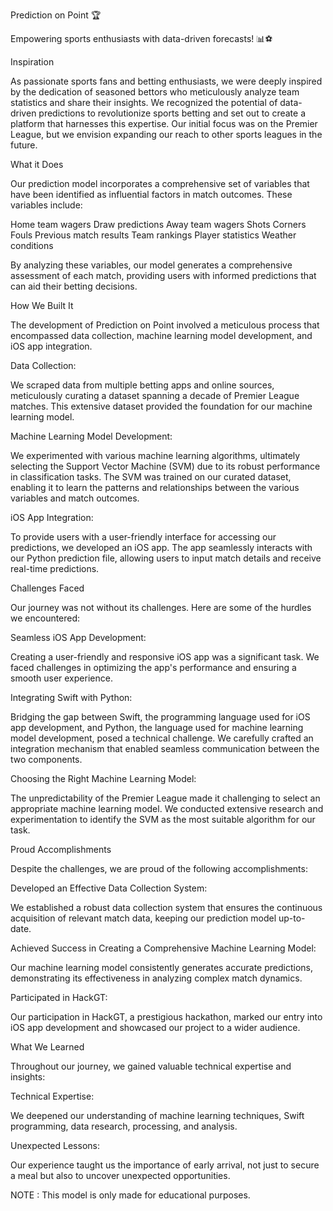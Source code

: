 Prediction on Point 🏆

Empowering sports enthusiasts with data-driven forecasts! 📊⚽

Inspiration

As passionate sports fans and betting enthusiasts, we were deeply inspired by the dedication of seasoned bettors who meticulously analyze team statistics and share their insights. We recognized the potential of data-driven predictions to revolutionize sports betting and set out to create a platform that harnesses this expertise. Our initial focus was on the Premier League, but we envision expanding our reach to other sports leagues in the future.

What it Does

Our prediction model incorporates a comprehensive set of variables that have been identified as influential factors in match outcomes. These variables include:

Home team wagers
Draw predictions
Away team wagers
Shots
Corners
Fouls
Previous match results
Team rankings
Player statistics
Weather conditions

By analyzing these variables, our model generates a comprehensive assessment of each match, providing users with informed predictions that can aid their betting decisions.

How We Built It

The development of Prediction on Point involved a meticulous process that encompassed data collection, machine learning model development, and iOS app integration.

Data Collection:

We scraped data from multiple betting apps and online sources, meticulously curating a dataset spanning a decade of Premier League matches. This extensive dataset provided the foundation for our machine learning model.

Machine Learning Model Development:

We experimented with various machine learning algorithms, ultimately selecting the Support Vector Machine (SVM) due to its robust performance in classification tasks. The SVM was trained on our curated dataset, enabling it to learn the patterns and relationships between the various variables and match outcomes.

iOS App Integration:

To provide users with a user-friendly interface for accessing our predictions, we developed an iOS app. The app seamlessly interacts with our Python prediction file, allowing users to input match details and receive real-time predictions.

Challenges Faced

Our journey was not without its challenges. Here are some of the hurdles we encountered:

Seamless iOS App Development:

Creating a user-friendly and responsive iOS app was a significant task. We faced challenges in optimizing the app's performance and ensuring a smooth user experience.

Integrating Swift with Python:

Bridging the gap between Swift, the programming language used for iOS app development, and Python, the language used for machine learning model development, posed a technical challenge. We carefully crafted an integration mechanism that enabled seamless communication between the two components.

Choosing the Right Machine Learning Model:

The unpredictability of the Premier League made it challenging to select an appropriate machine learning model. We conducted extensive research and experimentation to identify the SVM as the most suitable algorithm for our task.

Proud Accomplishments

Despite the challenges, we are proud of the following accomplishments:

Developed an Effective Data Collection System:

We established a robust data collection system that ensures the continuous acquisition of relevant match data, keeping our prediction model up-to-date.

Achieved Success in Creating a Comprehensive Machine Learning Model:

Our machine learning model consistently generates accurate predictions, demonstrating its effectiveness in analyzing complex match dynamics.

Participated in HackGT:

Our participation in HackGT, a prestigious hackathon, marked our entry into iOS app development and showcased our project to a wider audience.

What We Learned

Throughout our journey, we gained valuable technical expertise and insights:

Technical Expertise:

We deepened our understanding of machine learning techniques, Swift programming, data research, processing, and analysis.

Unexpected Lessons:

Our experience taught us the importance of early arrival, not just to secure a meal but also to uncover unexpected opportunities.

NOTE : This model is only made for educational purposes.
